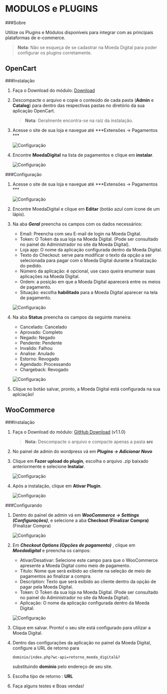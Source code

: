 MODULOS e PLUGINS
==================

###Sobre

Utilize os Plugins e Módulos disponíveis para integrar com as principais plataformas de e-commerce.

>**Nota**: Não se esqueça de se cadastrar na Moeda Digital para poder configurar os plugins corretamente. 

OpenCart
--------

###Instalação

 1. Faça o Download do módulo:
	[Download](https://github.com/MoedaDigital/OpenCartPlugin/archive/master-download.zip)

 2. Descompacte o arquivo e copie o conteúdo de cada pasta (**Admin** e **Catalog**) para dentro das respectivas pastas no diretório da sua aplicação OpenCart.

 	>**Nota**: Geralmente encontra-se na raíz da instalação.

 3. Acesse o site de sua loja e navegue até ***Extensões → Pagamentos ***

	![Configuração](images/modulos/opencart/1.png)

 4. Encontre **MoedaDigital** na lista de pagamentos e clique em **instalar**.

	![Configuração](images/modulos/opencart/2.png)


###Configuração

 1. Acesse o site de sua loja e navegue até ***Extensões → Pagamentos ***

	![Configuração](images/modulos/opencart/1.png)

 2. Encontre MoedaDigital e clique em **Editar** (botão azul com ícone de um lápis).

 3. Na aba ***Geral*** preencha os campos com os dados necessários:
	
	- Email: Preencha com seu E-mail de login na Moeda Digital.
	- Token: O Token da sua loja na Moeda Digital. (Pode ser consultado no painel do Administrador no site da Moeda Digital).
	- Loja app: O nome da aplicação configurada dentro da Moeda Digital.
	- Texto do Checkout: serve para modificar o texto da opção a ser selecionada para pagar com o Moeda Digital durante a finalização do pedido.
	- Número da aplicação: é opcional, use caso queira enumerar suas aplicações na Moeda Digital.
	- Ordem: a posição em que a Moeda Digital aparecerá entre os meios de pagamento.
	- Situação: escolha **habilitado** para a Moeda Digital aparecer na tela de pagamento.

	![Configuração](images/modulos/opencart/3.png)

 4. Na aba **Status** preencha os campos da seguinte maneira:

 	- Cancelado: Cancelado
 	- Aprovado: Completo
 	- Negado: Negado
 	- Pendente: Pendente
 	- Invalido: Falhou
 	- Analise: Anulado
 	- Estorno: Revogado
 	- Agendado: Processando
 	- Chargeback: Revogado

	![Configuração](images/modulos/opencart/4.png)

 5. Clique no botão salvar, pronto, a Moeda Digital está configurada na sua aplciação!


WooCommerce
-----------

###Instalação

 1. Faça o Download do módulo:
	 [GitHub Download](https://github.com/MoedaDigital/WooCommercePlugin/archive/master.zip) (v1.1.0)
	 >**Nota:** Descompacte o arquivo e compacte apenas a pasta **src**

 2. No painel de admin do wordpress vá em ***Plugins → Adicionar Novo***

 3. Clique em **Fazer upload do plugin**, escolha o arquivo .zip baixado anteriormente e selecione **Instalar**.
 	
	![Configuração](images/modulos/woocommerce/2.PNG)

 4. Após a instalação, clique em **Ativar Plugin**.

	![Configuração](images/modulos/woocommerce/3.PNG)

###Configurando

 1. Dentro do painel de admin vá em ***WooCommerce → Settings (Configurações)***, e selecione a aba **Checkout (Finalizar Compra)** (Finalizar Compra)
	
	![Configuração](images/modulos/woocommerce/4.PNG)

 2. Em ***Checkout Options (Opções de pagamento)*** , clique em ***Moedadigital*** e preencha os campos:
	
	- Ativar/Desativar: Selecione este campo para que o WooCommerce apresente a Moeda Digital como meio de pagamento.
	- Titulo: Nome que será exibido ao cliente na seleção de meio de pagamentos ao finalizar a compra.
	- Description: Texto que será exibido ao cliente dentro da opção de pagar pela Moeda Digital.
	- Token: O Token da sua loja na Moeda Digital. (Pode ser consultado no painel do Administrador no site da Moeda Digital).
	- Aplicação: O nome da aplicação configurada dentro da Moeda Digital.

	![Configuração](images/modulos/woocommerce/5.PNG)
 
 3. Clique em salvar. Pronto! o seu site está configurado para utilizar a Moeda Digital.
 
 4. Dentro das configurações da aplicação no painel da Moeda Digital, configure a URL de retorno para 
	``` 
	dominio/index.php?wc-api=retorno_moeda_digital&?
	```
	substituindo **dominio** pelo endereço de seu site. 

 5. Escolha tipo de retorno : **URL** 
 
 6. Faça alguns testes e Boas vendas!
